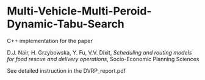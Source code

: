 # Multi-Vehicle-Multi-Peroid-Dynamic-Tabu-Search

C++ implementation for the paper

D.J. Nair, H. Grzybowska, Y. Fu, V.V. Dixit, _Scheduling and routing models for food rescue and delivery operations_, Socio-Economic Planning Sciences

See detailed instruction in the DVRP\_report.pdf
